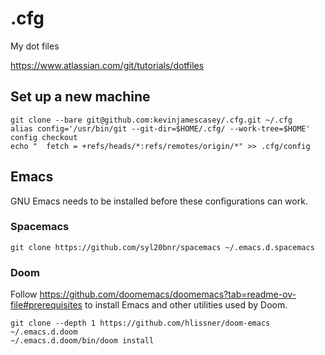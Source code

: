 # .cfg

My dot files

https://www.atlassian.com/git/tutorials/dotfiles

## Set up a new machine
```
git clone --bare git@github.com:kevinjamescasey/.cfg.git ~/.cfg
alias config='/usr/bin/git --git-dir=$HOME/.cfg/ --work-tree=$HOME'
config checkout
echo "  fetch = +refs/heads/*:refs/remotes/origin/*" >> .cfg/config
```

## Emacs
GNU Emacs needs to be installed before these configurations can work.

### Spacemacs
```
git clone https://github.com/syl20bnr/spacemacs ~/.emacs.d.spacemacs
```
### Doom  
Follow https://github.com/doomemacs/doomemacs?tab=readme-ov-file#prerequisites to install Emacs and other utilities used by Doom.
```
git clone --depth 1 https://github.com/hlissner/doom-emacs ~/.emacs.d.doom
~/.emacs.d.doom/bin/doom install
```
